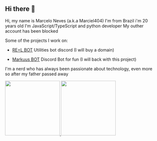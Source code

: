 ## Hi there 👋

Hi, my name is Marcelo Neves (a.k.a Marciel404)
I'm from Brazil i'm 20 years old
I'm JavaScript/TypeScript and python developer
My outher account has been blocked

Some of the projects I work on:

- [RE=L BOT](https://resitedev.squareweb.app/br) Utilities bot discord (I will buy a domain)

- [Markuus BOT](https://github.com/MarkuusBot/Markuus) Discord Bot for fun (I will back with this project)

I'm a nerd who has always been passionate about technology, even more so after my father passed away

<div>
  <a href="https://github.com/eumarciel404">
  <img height="180em" src="https://github-readme-stats.vercel.app/api?username=eumarciel404&layout=compact&title_color=4F8CC9&text_color=9f9f9f&bg_color=151515&hide_border=true&icon_color=4F8CC9&count_private=true&show_icons=true&include_all_commits=true&theme=dark"/>
  <img height="180em" src="https://github-readme-stats.vercel.app/api/top-langs/?username=RE-L-BOT&layout=compact&langs_count=7&title_color=4F8CC9&text_color=9f9f9f&bg_color=151515&hide_border=true&icon_color=4F8CC9&count_private=true&show_icons=true&theme=dark"/>
  </a>
</div>
